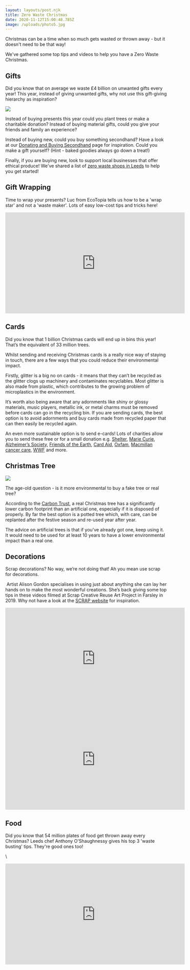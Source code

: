 ```yaml
---
layout: layouts/post.njk
title: Zero Waste Christmas
date: 2020-11-12T15:00:48.785Z
image: /uploads/photo5.jpg
---
```

Christmas can be a time when so much gets wasted or thrown away - but it doesn't need to be that way!

We've gathered some top tips and videos to help you have a Zero Waste Christmas.

## Gifts

Did you know that on average we waste £4 billion on unwanted gifts every year! This year, instead of giving unwanted gifts, why not use this gift-giving hierarchy as inspiration?   

![](/uploads/zero-waste-christmas.jpg)

Instead of buying presents this year could you plant trees or make a charitable donation? Instead of buying material gifts, could you give your friends and family an experience?

Instead of buying new, could you buy something secondhand? Have a look at our [Donating and Buying Secondhand](https://www.zerowasteleeds.org.uk/tips/donating-and-buying-secondhand-stuff/) page for inspiration. Could you make a gift yourself? (Hint - baked goodies always go down a treat!)

Finally, if you are buying new, look to support local businesses that offer ethical produce! We've shared a list of [zero waste shops in Leeds](https://www.zerowasteleeds.org.uk/tips/zero-waste-shops-in-leeds/) to help you get started!



## Gift Wrapping

Time to wrap your presents? Luc from EcoTopia tells us how to be a 'wrap star' and not a 'waste maker'. Lots of easy low-cost tips and tricks here! 

<iframe width="560" height="315" src="https://www.youtube.com/embed/HD3PMoq3bUM" frameborder="0" allow="accelerometer; autoplay; clipboard-write; encrypted-media; gyroscope; picture-in-picture" allowfullscreen></iframe>



## Cards

Did you know that 1 billion Christmas cards will end up in bins this year! That’s the equivalent of 33 million trees.

Whilst sending and receiving Christmas cards is a really nice way of staying in touch, there are a few ways that you could reduce their environmental impact. 

Firstly, glitter is a big no on cards - it means that they can’t be recycled as the glitter clogs up machinery and contaminates recyclables. Most glitter is also made from plastic, which contributes to the growing problem of microplastics in the environment. 

It’s worth also being aware that any adornments like shiny or glossy materials, music players, metallic ink, or metal charms must be removed before cards can go in the recycling bin. If you are sending cards, the best option is to avoid adornments and buy cards made from recycled paper that can then easily be recycled again. 

An even more sustainable option is to send e-cards! Lots of charities allow you to send these free or for a small donation e.g. [Shelter](https://www.dontsendmeacard.com/select-christmas-card.html), [Marie Curie](https://shop.mariecurie.org.uk/christmas-e-cards), [Alzheimer’s Society](https://shop.alzheimers.org.uk/ecards?page=all), [Friends of the Earth](https://ecogifts.friendsoftheearth.uk/?_ga=2.241079936.2016306772.1605193708-810130541.1605193708), [Card Aid](https://www.cardaid.co.uk/business-christmas-e-cards.html#features/3), [Oxfam](https://onlineshop.oxfam.org.uk/shop/oxfam-unwrapped/ecards), [Macmillan cancer care](https://ecards.macmillan.org.uk/select-an-ecard/christmas/), [WWF](https://support.worldwildlife.org/site/SPageServer?pagename=Holiday_Ecards&s_src=AWE1705OQ18316A01293RX&s_subsource=web_HYCH) and more.

## Christmas Tree

![](/uploads/fake-tree-or-real-tree_-1-.jpg)

The age-old question - is it more environmental to buy a fake tree or real tree?

According to the [Carbon Trust](https://www.carbontrust.com/news-and-events/news/carbon-trust-christmas-tree-disposal-advice), a real Christmas tree has a significantly lower carbon footprint than an artificial one, especially if it is disposed of properly. By far the best option is a potted tree which, with care, can be replanted after the festive season and re-used year after year.

The advice on artificial trees is that if you’ve already got one, keep using it. It would need to be used for at least 10 years to have a lower environmental impact than a real one. 

## Decorations

Scrap decorations? No way, we’re not doing that! Ah you mean use scrap for decorations. 

 Artist Alison Gordon specialises in using just about anything she can lay her hands on to make the most wonderful creations. She’s back giving some top tips in these videos filmed at Scrap Creative Reuse Art Project in Farsley in 2019. Why not have a look at the [SCRAP website](http://www.scrapstuff.co.uk) for inspiration. 

<iframe width="560" height="315" src="https://www.youtube.com/embed/C0EW3HJTkPA" frameborder="0" allow="accelerometer; autoplay; clipboard-write; encrypted-media; gyroscope; picture-in-picture" allowfullscreen></iframe>

<iframe width="560" height="315" src="https://www.youtube.com/embed/L_WPAwpDkNk" frameborder="0" allow="accelerometer; autoplay; clipboard-write; encrypted-media; gyroscope; picture-in-picture" allowfullscreen></iframe>



## Food 

Did you know that 54 million plates of food get thrown away every Christmas? Leeds chef Anthony O'Shaughnessy gives his top 3 'waste busting' tips. They're good ones too!

\
<iframe width="560" height="315" src="https://www.youtube.com/embed/msmXKENs6Ow" frameborder="0" allow="accelerometer; autoplay; clipboard-write; encrypted-media; gyroscope; picture-in-picture" allowfullscreen></iframe>